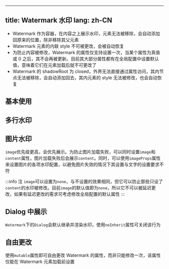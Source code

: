<!--this file is copied from chinese md, remove this comment to update it, or it will be overwritten when next build-->
---
title: Watermark 水印
lang: zh-CN
---

- Watermark 作为容器，在内容之上展示水印，元素无法被移除，会自动添加回原来的位置，除非移除其父元素
- Watermark 元素的内联 style 不可被更改，会被自动恢复
- 为防止内容被修改，Watermark 的属性仅支持设置一次，当某个属性为真值或 0 之后，其不会再被更新。目前其大部分属性都有在全局配置中设置默认值，意味着它们在元素加载后就不可更改了
- Watermark 的 shadowRoot 为 closed，外界无法直接通过属性访问，其内节点无法被移除，会自动添加回去，其内元素的 style 无法被修改，也会自动恢复

## 基本使用

<!-- @Code:basicUsage -->

## 多行水印

<!-- @Code:multipleLines -->

## 图片水印

`image`优先级更高，会优先展示。为防止图片加载失败，可以同时设置`image`和`content`属性，图片加载失败后会展示`content`。同时，可以使用`imageProps`属性来设置图片的各项水印配置，以避免图片失效的情况下其设置与文字的设置要求不符

<!-- @Code:withImage -->

:::info 注
`image`可以设置为`none`，与不设置的效果相同，但它可以防止那些只设了`content`的水印被修改。目前`image`的默认值即为`none`，所以它不可以被延迟更改，如果有延迟更改的需求可考虑修改全局配置的默认属性
:::

## Dialog 中展示

`Watermark`下的`Dialog`会默认继承并渲染水印，使用`noInherit`属性可关闭该行为

<!-- @Code:showInDialog -->

## 自由更改

使用`mutable`属性即可自由更改 Watermark 的属性，而非只能修改一次，该属性仅能在 Watermark 元素加载前设置

<!-- @Code:mutable -->
